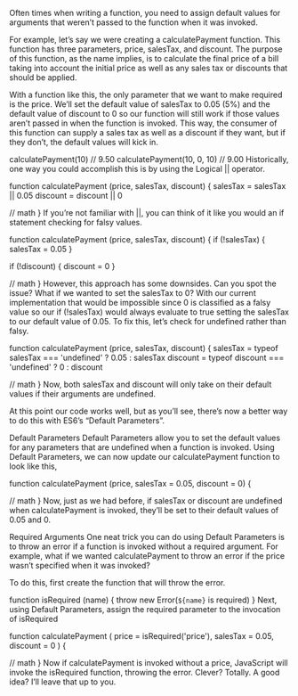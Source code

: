 Often times when writing a function, you need to assign default values for arguments that weren’t passed to the function when it was invoked.

For example, let’s say we were creating a calculatePayment function. This function has three parameters, price, salesTax, and discount. The purpose of this function, as the name implies, is to calculate the final price of a bill taking into account the initial price as well as any sales tax or discounts that should be applied.

With a function like this, the only parameter that we want to make required is the price. We’ll set the default value of salesTax to 0.05 (5%) and the default value of discount to 0 so our function will still work if those values aren’t passed in when the function is invoked. This way, the consumer of this function can supply a sales tax as well as a discount if they want, but if they don’t, the default values will kick in.

calculatePayment(10) // 9.50
calculatePayment(10, 0, 10) // 9.00
Historically, one way you could accomplish this is by using the Logical || operator.

function calculatePayment (price, salesTax, discount) {
  salesTax = salesTax || 0.05
  discount = discount || 0

  // math
}
If you’re not familiar with ||, you can think of it like you would an if statement checking for falsy values.

function calculatePayment (price, salesTax, discount) {
  if (!salesTax) {
    salesTax = 0.05
  }

  if (!discount) {
    discount = 0
  }

  // math
}
However, this approach has some downsides. Can you spot the issue? What if we wanted to set the salesTax to 0? With our current implementation that would be impossible since 0 is classified as a falsy value so our if (!salesTax) would always evaluate to true setting the salesTax to our default value of 0.05. To fix this, let’s check for undefined rather than falsy.

function calculatePayment (price, salesTax, discount) {
  salesTax = typeof salesTax === 'undefined' ? 0.05 : salesTax
  discount = typeof discount === 'undefined' ? 0 : discount

  // math
}
Now, both salesTax and discount will only take on their default values if their arguments are undefined.

At this point our code works well, but as you’ll see, there’s now a better way to do this with ES6’s “Default Parameters”.

Default Parameters
Default Parameters allow you to set the default values for any parameters that are undefined when a function is invoked. Using Default Parameters, we can now update our calculatePayment function to look like this,

function calculatePayment (price, salesTax = 0.05, discount = 0) {

  // math
}
Now, just as we had before, if salesTax or discount are undefined when calculatePayment is invoked, they’ll be set to their default values of 0.05 and 0.

Required Arguments
One neat trick you can do using Default Parameters is to throw an error if a function is invoked without a required argument. For example, what if we wanted calculatePayment to throw an error if the price wasn’t specified when it was invoked?

To do this, first create the function that will throw the error.

function isRequired (name) {
  throw new Error(`${name}` is required)
}
Next, using Default Parameters, assign the required parameter to the invocation of isRequired

function calculatePayment (
  price = isRequired('price'),
  salesTax = 0.05,
  discount = 0
) {

  // math
}
Now if calculatePayment is invoked without a price, JavaScript will invoke the isRequired function, throwing the error. Clever? Totally. A good idea? I’ll leave that up to you.
